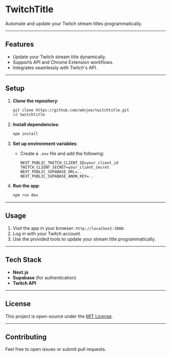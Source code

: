 # **TwitchTitle**

Automate and update your Twitch stream titles programmatically.

---

## **Features**
- Update your Twitch stream title dynamically.
- Supports API and Chrome Extension workflows.
- Integrates seamlessly with Twitch's API.

---

## **Setup**

1. **Clone the repository**:
   ```bash
   git clone https://github.com/adnjoo/twitchtitle.git
   cd twitchtitle
   ```

2. **Install dependencies**:
   ```bash
   npm install
   ```

3. **Set up environment variables**:
   - Create a `.env` file and add the following:
     ```
     NEXT_PUBLIC_TWITCH_CLIENT_ID=your_client_id
     TWITCH_CLIENT_SECRET=your_client_secret
     NEXT_PUBLIC_SUPABASE_URL=..
     NEXT_PUBLIC_SUPABASE_ANON_KEY=..
     ```

4. **Run the app**:
   ```bash
   npm run dev
   ```

---

## **Usage**

1. Visit the app in your browser: `http://localhost:3000`.
2. Log in with your Twitch account.
3. Use the provided tools to update your stream title programmatically.

---

## **Tech Stack**
- **Next.js**
- **Supabase** (for authentication)
- **Twitch API**

---

## **License**
This project is open-source under the [MIT License](LICENSE).

---

## **Contributing**
Feel free to open issues or submit pull requests.

